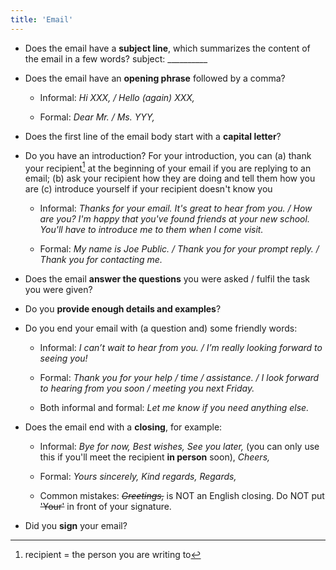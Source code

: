 ```yaml
---
title: 'Email'
---
```


- Does the email have a **subject line**, which summarizes the content of the
email in a few words? subject: \_\_\_\_\_\_\_\_\_\_

- Does the email have an **opening phrase** followed by a comma?

  - Informal: _Hi XXX, / Hello (again) XXX,_

  - Formal: _Dear Mr. / Ms. YYY,_

- Does the first line of the email body start with a **capital letter**?

- Do you have an introduction? For your introduction, you can (a) thank your
recipient[^1] at the beginning of your email if you are replying to an email;
(b) ask your recipient how they are doing and tell them how you are (c)
introduce yourself if your recipient doesn't know you

  - Informal: _Thanks for your email. It's great to hear from you. / How are
    you? I'm happy that you've found friends at your new school. You'll have to
    introduce me to them when I come visit._

  - Formal: _My name is Joe Public. / Thank you for your prompt reply. /
    Thank you for contacting me._

- Does the email **answer the questions** you were asked / fulfil the task
you were given?

- Do you **provide enough details and examples**?

- Do you end your email with (a question and) some friendly words:

  - Informal: _I can’t wait to hear from you. / I’m really looking forward to
    seeing you!_

  - Formal: _Thank you for your help / time / assistance. / I look forward to
    hearing from you soon / meeting you next Friday._

  - Both informal and formal: _Let me know if you need anything else._

- Does the email end with a **closing**, for example:

  - Informal: _Bye for now, Best wishes, See you later,_ (you can only use
    this if you'll meet the recipient **in person** soon), _Cheers,_

  - Formal: _Yours sincerely, Kind regards, Regards,_

  - Common mistakes: *~~Greetings,~~* is NOT an English closing. Do NOT put
    ~~'Your'~~ in front of your signature.

- Did you **sign** your email?

[^1]: recipient = the person you are writing to
